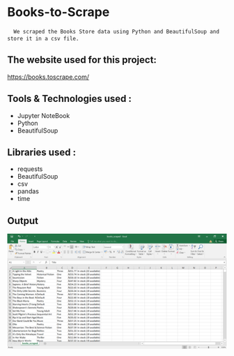 # Books-to-Scrape
      We scraped the Books Store data using Python and BeautifulSoup and store it in a csv file.

## The website used for this project:
https://books.toscrape.com/

## Tools & Technologies used :
* Jupyter NoteBook
* Python
* BeautifulSoup

## Libraries used :

* requests
* BeautifulSoup
* csv
* pandas
* time

## Output
![Screenshot](https://github.com/ipithani/Books-to-Scrape/blob/main/Books%20scrape%20image.png)
